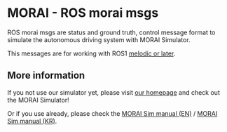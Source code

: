 # MORAI - ROS morai msgs


ROS morai msgs are status and ground truth, control message format to simulate the autonomous driving system with MORAI Simulator.

This messages are for working with ROS1 [melodic or later](http://wiki.ros.org/ROS/Installation).

## More information

If you not use our simulator yet, please visit [our homepage](https://www.morai.ai/) and check out the MORAI Simulator!

Or if you use already, please check the [MORAI Sim manual (EN)](https://help-morai-sim-en.scrollhelp.site/) / [MORAI Sim manual (KR)](https://help-morai-sim.scrollhelp.site/).

